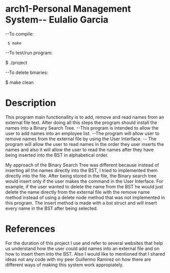 # arch1-Personal Management System-- Eulalio Garcia #


--To compile:

     $ make

--To test/run program:
   
   $ ./project

--To delete binaries:

   $ make clean


# Description #

This program main functionallity is to add, remove and read names from an external file text. After doing all this steps
the program should install the names into a Binary Search Tree.
--This program is intended to allow the user to add names into an employee list.
--The program will allow user to remove names from the external file by using the User Interface.
-- The program will allow the user to read names in the order they user inserts the names and also
   it will allow the user to read the names after they have being inserted into the BST in alphabetical order.


My approach of the Binary Search Tree was different because instead of inserting all the names directly into the BST,
I tried to implemented them directly into the file. After being stored in the file, the Binary search tree would insert
only if the user makes the command in the User Interface. For example, if the user wanted to delete the name from the BST he
would just delete the name directly from the external file with the remove name method instead of using a delete node method
that was not implemented in this program. The insert method is made with a bst struct and will insert every name in the BST after
being selected.



# References #
For the duration of this project I use and refer to several websites that help us understand how the user could add names into an
external file and on how to insert them into the BST. Also I would like to mentioned that I shared ideas not any code with my peer
Guillermo Ramirez on how there are different ways of making this system work appropiately.

